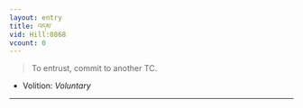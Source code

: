```yaml
---
layout: entry
title: འདམ་
vid: Hill:0868
vcount: 0
---
```

> To entrust, commit to another TC\.

* Volition: _Voluntary_

---

